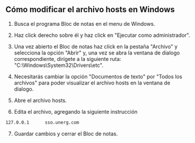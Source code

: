 ## Cómo modificar el archivo hosts en Windows

1. Busca el programa Bloc de notas en el menu de Windows.

2. Haz click derecho sobre él y haz click en "Ejecutar como administrador".

3. Una vez abierto el Bloc de notas haz click en la pestaña "Archivo" y selecciona la opción "Abrir" y, una vez se abra la ventana de dialogo correspondiente, dirígete a la siguiente ruta: "C:\Windows\System32\Drivers\etc".

4. Necesitarás cambiar la opción "Documentos de texto" por "Todos los archivos" para poder visualizar el archivo hosts en la ventana de dialogo.

5. Abre el archivo hosts.

6. Edita el archivo, agregando la siguiente instrucción
```bash
127.0.0.1      sso.unerg.com
```

7. Guardar cambios y cerrar el Bloc de notas.